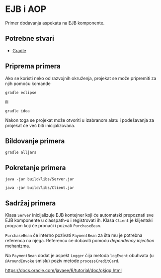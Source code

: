 # EJB i AOP

Primer dodavanja aspekata na EJB komponente.

## Potrebne stvari

* [Gradle](https://gradle.org)

## Priprema primera

Ako se koristi neko od razvojnih okruženja, projekat se može pripremiti za njih pomoću komande

`gradle eclipse`

ili 

`gradle idea`

Nakon toga se projekat može otvoriti u izabranom alatu i podešavanja za 
projekat će već biti inicijalizovana.

## Bildovanje primera

`gradle alljars`

## Pokretanje primera

`java -jar build/libs/Server.jar`

`java -jar build/libs/Client.jar`

## Sadržaj primera

Klasa `Server` inicijalizuje EJB kontejner koji će automatski prepoznati
sve EJB komponente u classpath-u i registrovati ih. Klasa `Client` je
klijentski program koji će pronaći i pozvati `PurchaseBean`.

`PurchaseBean` će interno pozivati `PaymentBean` za šta mu je potrebna
referenca na njega. Referencu će dobaviti pomoću *dependency injection*
mehanizma.

Na `PaymentBean` dodat je aspekt `Logger` čija metoda `logEvent` obuhvata
(u `@AroundInvoke` smislu) poziv metode `processCreditCard`.

https://docs.oracle.com/javaee/6/tutorial/doc/gkigq.html